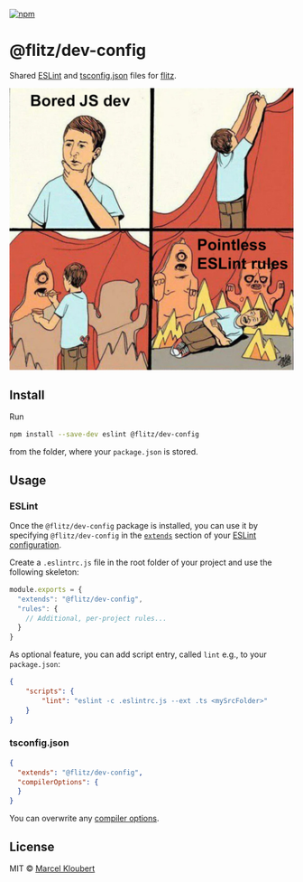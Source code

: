 [![npm](https://img.shields.io/npm/v/@flitz/body.svg)](https://www.npmjs.com/package/@flitz/body)

# @flitz/dev-config

Shared [ESLint](http://eslint.org/docs/developer-guide/shareable-configs.html) and [tsconfig.json](https://www.typescriptlang.org/docs/handbook/tsconfig-json.html) files for [flitz](https://github.com/flitz-js/flitz).

![meme](https://raw.githubusercontent.com/flitz-js/dev-config/master/assets/meme.jpg)

## Install

Run

```bash
npm install --save-dev eslint @flitz/dev-config
```

from the folder, where your `package.json` is stored.

## Usage

### ESLint

Once the `@flitz/dev-config` package is installed, you can use it by specifying `@flitz/dev-config` in the [`extends`](http://eslint.org/docs/user-guide/configuring#extending-configuration-files) section of your [ESLint configuration](http://eslint.org/docs/user-guide/configuring).

Create a `.eslintrc.js` file in the root folder of your project and use the following skeleton:

```js
module.exports = {
  "extends": "@flitz/dev-config",
  "rules": {
    // Additional, per-project rules...
  }
}
```

As optional feature, you can add script entry, called `lint` e.g., to your `package.json`:

```json
{
    "scripts": {
        "lint": "eslint -c .eslintrc.js --ext .ts <mySrcFolder>"
    }
}
```

### tsconfig.json

```json
{
  "extends": "@flitz/dev-config",
  "compilerOptions": {
  }
}
```

You can overwrite any [compiler options](https://www.typescriptlang.org/docs/handbook/tsconfig-json.html).

## License

MIT © [Marcel Kloubert](https://github.com/mkloubert)
